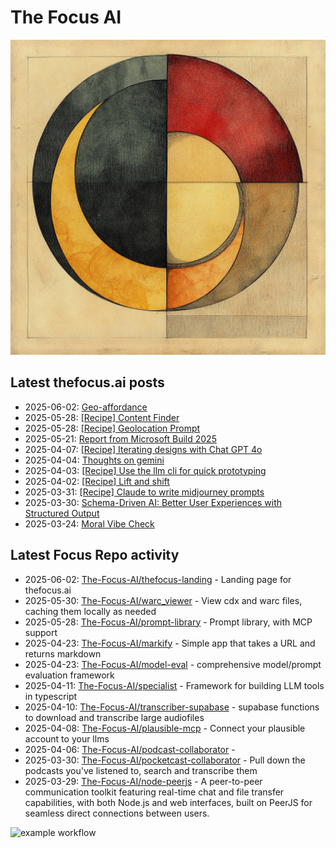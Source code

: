 # The Focus AI

![logo](../img/thefocusai.png)

## Latest thefocus.ai posts

 - 2025-06-02: [Geo-affordance](https://thefocus.ai/posts/geo-affordance/)
 - 2025-05-28: [[Recipe] Content Finder](https://thefocus.ai/recipes/content-finder/)
 - 2025-05-28: [[Recipe] Geolocation Prompt](https://thefocus.ai/recipes/geolocation-prompt/)
 - 2025-05-21: [Report from Microsoft Build 2025](https://thefocus.ai/posts/microsoft-build-2025/)
 - 2025-04-07: [[Recipe] Iterating designs with Chat GPT 4o](https://thefocus.ai/recipes/iterating-designs-with-chatgpt4o/)
 - 2025-04-04: [Thoughts on gemini](https://thefocus.ai/posts/thoughts-on-gemini/)
 - 2025-04-03: [[Recipe] Use the llm cli for quick prototyping](https://thefocus.ai/recipes/llm-for-quick-prototyping/)
 - 2025-04-02: [[Recipe] Lift and shift](https://thefocus.ai/recipes/lift-and-shift/)
 - 2025-03-31: [[Recipe] Claude to write midjourney prompts](https://thefocus.ai/recipes/using-claude-to-write-midjourney-prompts/)
 - 2025-03-30: [Schema-Driven AI: Better User Experiences with Structured Output](https://thefocus.ai/posts/using-structured-output/)
 - 2025-03-24: [Moral Vibe Check](https://thefocus.ai/posts/moral-vibe-check/)

## Latest Focus Repo activity

 - 2025-06-02: [The-Focus-AI/thefocus-landing](https://github.com/The-Focus-AI/thefocus-landing) - Landing page for thefocus.ai
 - 2025-05-30: [The-Focus-AI/warc_viewer](https://github.com/The-Focus-AI/warc_viewer) - View cdx and warc files, caching them locally as needed
 - 2025-05-28: [The-Focus-AI/prompt-library](https://github.com/The-Focus-AI/prompt-library) - Prompt library, with MCP support
 - 2025-04-23: [The-Focus-AI/markify](https://github.com/The-Focus-AI/markify) - Simple app that takes a URL and returns markdown
 - 2025-04-23: [The-Focus-AI/model-eval](https://github.com/The-Focus-AI/model-eval) - comprehensive model/prompt evaluation framework
 - 2025-04-11: [The-Focus-AI/specialist](https://github.com/The-Focus-AI/specialist) - Framework for building LLM tools in typescript
 - 2025-04-10: [The-Focus-AI/transcriber-supabase](https://github.com/The-Focus-AI/transcriber-supabase) - supabase functions to download and transcribe large audiofiles
 - 2025-04-08: [The-Focus-AI/plausible-mcp](https://github.com/The-Focus-AI/plausible-mcp) - Connect your plausible account to your llms
 - 2025-04-06: [The-Focus-AI/podcast-collaborator](https://github.com/The-Focus-AI/podcast-collaborator) - 
 - 2025-03-30: [The-Focus-AI/pocketcast-collaborator](https://github.com/The-Focus-AI/pocketcast-collaborator) - Pull down the podcasts you've listened to, search and transcribe them
 - 2025-03-29: [The-Focus-AI/node-peerjs](https://github.com/The-Focus-AI/node-peerjs) - A peer-to-peer communication toolkit featuring real-time chat and file transfer capabilities, with both Node.js and web interfaces, built on PeerJS for seamless direct connections between users.

![example workflow](https://github.com/The-Focus-AI/.github/actions/workflows/build.yml/badge.svg)
